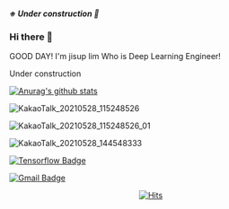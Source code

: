 ##### ※ Under construction 🚧



### Hi there 👋
GOOD DAY!  I'm jisup lim Who is Deep Learning Engineer!



Under construction


<!--
**G-sup/G-sup** is a ✨ _special_ ✨ repository because its `README.md` (this file) appears on your GitHub profile.

Here are some ideas to get you started:

- 🔭 I’m currently working on ...
- 🌱 I’m currently learning ...
- 👯 I’m looking to collaborate on ...
- 🤔 I’m looking for help with ...
- 💬 Ask me about ...
- 📫 How to reach me: ...
- 😄 Pronouns: ...
- ⚡ Fun fact: ...
-->




  [![Anurag's github stats](https://github-readme-stats.vercel.app/api?username=G-sup)](https://github.com/anuraghazra/github-readme-stats)



![KakaoTalk_20210528_115248526](https://user-images.githubusercontent.com/76672819/119936272-db144a00-bfc3-11eb-87d9-ae914c00d679.gif)

![KakaoTalk_20210528_115248526_01](https://user-images.githubusercontent.com/76672819/119936392-10209c80-bfc4-11eb-9f51-54b88fa71098.gif)

![KakaoTalk_20210528_144548333](https://user-images.githubusercontent.com/76672819/119936368-05fe9e00-bfc4-11eb-9a92-1735e792db69.gif)



[![Tensorflow Badge](http://img.shields.io/badge/TensorFlow-FF6F00?style=flat-square&logo=Tensorflow&logoColor=white)](https://api.accredible.com/v1/frontend/credential_website_embed_image/certificate/30937809)

[![Gmail Badge](https://img.shields.io/badge/Gmail-d14836?style=flat-square&logo=Gmail&logoColor=white&link=mailto:jisup1994@gmail.com)](mailto:jisup1994@gmail.com)




<div align=center>  
  
[![Hits](https://hits.seeyoufarm.com/api/count/incr/badge.svg?url=https%3A%2F%2Fgithub.com%2FG-sup&count_bg=%2379C83D&title_bg=%23555555&icon=&icon_color=%23E7E7E7&title=hits&edge_flat=false)](https://hits.seeyoufarm.com)

</div>

